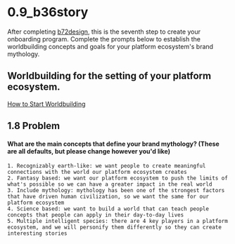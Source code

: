 # 0.9_b36story
After completing [b72design](b72design.md), this is the seventh step to create your onboarding program. Complete the prompts below to establish the worldbuilding concepts and goals for your platform ecosystem's brand mythology.

## Worldbuilding for the setting of your platform ecosystem.

[How to Start Worldbuilding](https://www.youtube.com/watch?v=Tfe6cNlrG0c&list=PLXukribaw8O4eKb_8hcfR7GTDEVxRmek6)


## 1.8 Problem

#### What are the main concepts that define your brand mythology? (These are all defaults, but please change however you'd like)
```
1. Recognizably earth-like: we want people to create meaningful connections with the world our platform ecosystem creates
2. Fantasy based: we want our platform ecosystem to push the limits of what's possible so we can have a greater impact in the real world
3. Include mythology: mythology has been one of the strongest factors that have driven human civilization, so we want the same for our platform ecosystem
4. Science based: we want to build a world that can teach people concepts that people can apply in their day-to-day lives
5. Multiple intelligent species: there are 4 key players in a platform ecosystem, and we will personify them differently so they can create interesting stories
```

